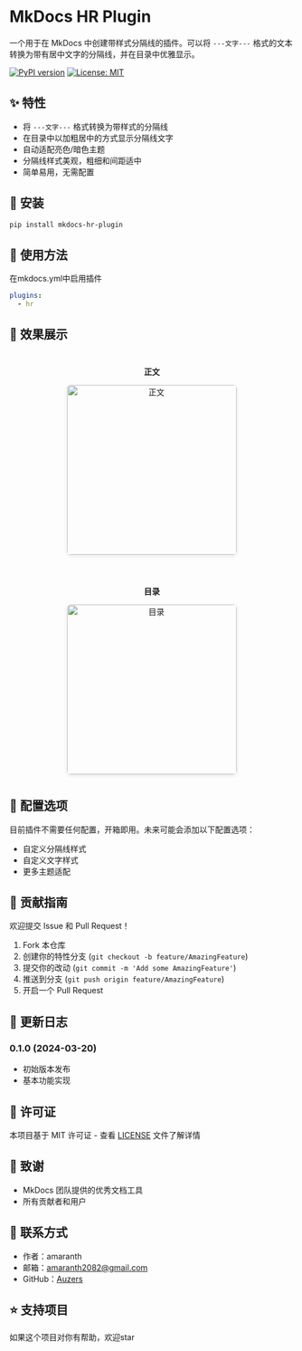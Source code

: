 # MkDocs HR Plugin

一个用于在 MkDocs 中创建带样式分隔线的插件。可以将 `---文字---` 格式的文本转换为带有居中文字的分隔线，并在目录中优雅显示。

[![PyPI version](https://badge.fury.io/py/mkdocs-hr-plugin.svg)](https://badge.fury.io/py/mkdocs-hr-plugin)
[![License: MIT](https://img.shields.io/badge/License-MIT-yellow.svg)](https://opensource.org/licenses/MIT)

## ✨ 特性

- 将 `---文字---` 格式转换为带样式的分隔线
- 在目录中以加粗居中的方式显示分隔线文字
- 自动适配亮色/暗色主题
- 分隔线样式美观，粗细和间距适中
- 简单易用，无需配置

## 🚀 安装

```bash
pip install mkdocs-hr-plugin
```

## 📖 使用方法

在mkdocs.yml中启用插件

```yaml
plugins:
  - hr
```



## 🎨 效果展示

<div style="display: flex; justify-content: center; gap: 20px; flex-wrap: wrap;">
  <div style="text-align: center; margin: 10px;">
    <p><strong>正文</strong></p>
    <img src="https://cdn.jsdelivr.net/gh/Auzers/drawingbed/image/20250320110448217.png" 
         style="height: 300px; 
                width: auto; 
                border-radius: 6px; 
                box-shadow: 0 2px 6px rgba(0,0,0,0.1);" 
         alt="正文">
  </div>

  <div style="text-align: center; margin: 10px;">
    <p><strong>目录</strong></p>
    <img src="https://cdn.jsdelivr.net/gh/Auzers/drawingbed/image/20250320122637910.png" 
         style="height: 300px; 
                width: auto; 
                border-radius: 6px; 
                box-shadow: 0 2px 6px rgba(0,0,0,0.1);" 
         alt="目录">
  </div>
</div>

## 🔧 配置选项

目前插件不需要任何配置，开箱即用。未来可能会添加以下配置选项：
- 自定义分隔线样式
- 自定义文字样式
- 更多主题适配

## 🤝 贡献指南

欢迎提交 Issue 和 Pull Request！

1. Fork 本仓库
2. 创建你的特性分支 (`git checkout -b feature/AmazingFeature`)
3. 提交你的改动 (`git commit -m 'Add some AmazingFeature'`)
4. 推送到分支 (`git push origin feature/AmazingFeature`)
5. 开启一个 Pull Request

## 📝 更新日志

### 0.1.0 (2024-03-20)
- 初始版本发布
- 基本功能实现

## 📄 许可证

本项目基于 MIT 许可证 - 查看 [LICENSE](LICENSE) 文件了解详情

## 🙏 致谢

- MkDocs 团队提供的优秀文档工具
- 所有贡献者和用户

## 📮 联系方式

- 作者：amaranth
- 邮箱：amaranth2082@gmail.com
- GitHub：[Auzers](https://github.com/Auzers)

## ⭐ 支持项目

如果这个项目对你有帮助，欢迎star 